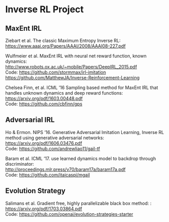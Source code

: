# Inverse RL Project


## MaxEnt IRL
Ziebart et al. The classic Maximum Entropy Inverse RL:<br />
https://www.aaai.org/Papers/AAAI/2008/AAAI08-227.pdf

Wulfmeier et al. MaxEnt IRL with neural net reward function, known dynamics:<br />
http://www.robots.ox.ac.uk/~mobile/Papers/DeepIRL_2015.pdf<br />
Code: https://github.com/stormmax/irl-imitation <br />
      https://github.com/MatthewJA/Inverse-Reinforcement-Learning

Chelsea Finn, et al. ICML ’16 Sampling based method for MaxEnt IRL that handles unknown dynamics and deep reward functions:<br />
https://arxiv.org/pdf/1603.00448.pdf <br />
Code: https://github.com/cbfinn/gps

## Adversarial IRL
Ho & Ermon. NIPS ’16. Generative Adversarial Imitation Learning, Inverse RL method using generative adversarial networks: <br />
https://arxiv.org/pdf/1606.03476.pdf <br />
Code: https://github.com/andrewliao11/gail-tf

Baram et al. ICML ’17. use learned dynamics model to backdrop through discriminator: <br />
http://proceedings.mlr.press/v70/baram17a/baram17a.pdf <br />
Code: https://github.com/itaicaspi/mgail

## Evolution Strategy
Salimans et al. Gradient free, highly parallelizable black box method: : <br />
https://arxiv.org/pdf/1703.03864.pdf <br />
Code: https://github.com/openai/evolution-strategies-starter



